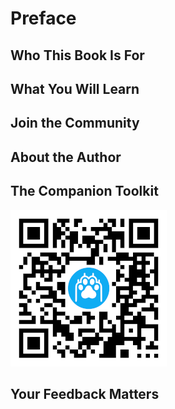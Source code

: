 # Preface 


## Who This Book Is For


## What You Will Learn


## Join the Community


## About the Author


## The Companion Toolkit

![QR Code](resources/images/qr-250.png)


## Your Feedback Matters
